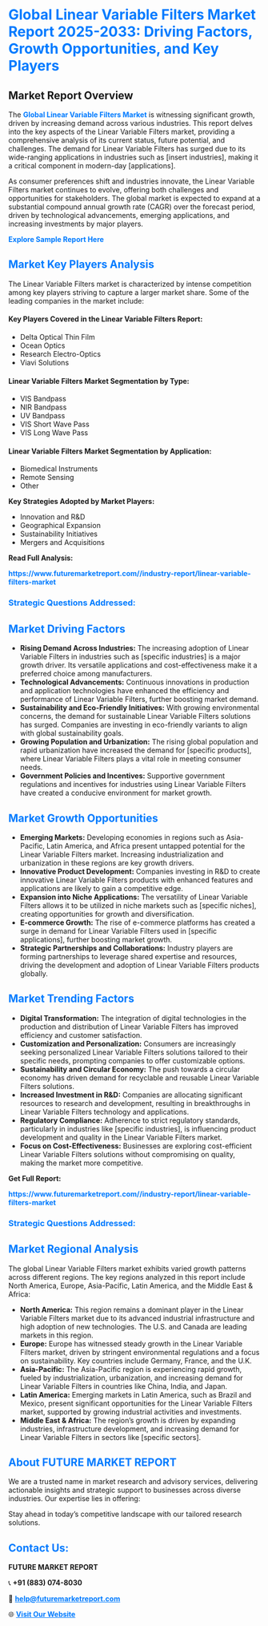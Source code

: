 <h1 style="color: #007BFF;">Global Linear Variable Filters Market Report 2025-2033: Driving Factors, Growth Opportunities, and Key Players</h1>

<section id="overview">
<h2>Market Report Overview</h2>
<p>The <a href="https://www.futuremarketreport.com//industry-report/linear-variable-filters-market" style="color: #007BFF; text-decoration: none;"><strong>Global Linear Variable Filters Market</strong></a> is witnessing significant growth, driven by increasing demand across various industries. This report delves into the key aspects of the Linear Variable Filters market, providing a comprehensive analysis of its current status, future potential, and challenges. The demand for Linear Variable Filters has surged due to its wide-ranging applications in industries such as [insert industries], making it a critical component in modern-day [applications].</p>
<p>As consumer preferences shift and industries innovate, the Linear Variable Filters market continues to evolve, offering both challenges and opportunities for stakeholders. The global market is expected to expand at a substantial compound annual growth rate (CAGR) over the forecast period, driven by technological advancements, emerging applications, and increasing investments by major players.</p>
</section>

<section id="overview">
<p><a href="https://www.futuremarketreport.com//request-sample/reportId=87664" style="color: #007BFF; text-decoration: none;"><strong>Explore Sample Report Here</strong></a></p>
</section>

<section id="key-players">
<h2 style="color: #007BFF;">Market Key Players Analysis</h2>
<p>The Linear Variable Filters market is characterized by intense competition among key players striving to capture a larger market share. Some of the leading companies in the market include:</p>
<h4>Key Players Covered in the Linear Variable Filters Report:</h4>
<ul><li>Delta Optical Thin Film</li><li>Ocean Optics</li><li>Research Electro-Optics</li><li>Viavi Solutions</li></ul>
<h4>Linear Variable Filters Market Segmentation by Type:</h4>
<ul><li>VIS Bandpass</li><li>NIR Bandpass</li><li>UV Bandpass</li><li>VIS Short Wave Pass</li><li>VIS Long Wave Pass</li></ul>

<h4>Linear Variable Filters Market Segmentation by Application:</h4>
<ul><li>Biomedical Instruments</li><li>Remote Sensing</li><li>Other</li></ul>
<p><strong>Key Strategies Adopted by Market Players:</strong></p>
<ul>
<li>Innovation and R&D</li>
<li>Geographical Expansion</li>
<li>Sustainability Initiatives</li>
<li>Mergers and Acquisitions</li>
</ul>
</section>

<section>
<p><strong>Read Full Analysis: </strong></p><a href="https://www.futuremarketreport.com//industry-report/linear-variable-filters-market" style="color: #007BFF; text-decoration: none;"><strong>https://www.futuremarketreport.com//industry-report/linear-variable-filters-market</strong></a>
<h3 style="color: #007BFF;">Strategic Questions Addressed:</h3>
</section>

<section id="driving-factors">
<h2 style="color: #007BFF;">Market Driving Factors</h2>
<ul>
<li><strong>Rising Demand Across Industries:</strong> The increasing adoption of Linear Variable Filters in industries such as [specific industries] is a major growth driver. Its versatile applications and cost-effectiveness make it a preferred choice among manufacturers.</li>
<li><strong>Technological Advancements:</strong> Continuous innovations in production and application technologies have enhanced the efficiency and performance of Linear Variable Filters, further boosting market demand.</li>
<li><strong>Sustainability and Eco-Friendly Initiatives:</strong> With growing environmental concerns, the demand for sustainable Linear Variable Filters solutions has surged. Companies are investing in eco-friendly variants to align with global sustainability goals.</li>
<li><strong>Growing Population and Urbanization:</strong> The rising global population and rapid urbanization have increased the demand for [specific products], where Linear Variable Filters plays a vital role in meeting consumer needs.</li>
<li><strong>Government Policies and Incentives:</strong> Supportive government regulations and incentives for industries using Linear Variable Filters have created a conducive environment for market growth.</li>
</ul>
</section>

<section id="growth-opportunities">
<h2 style="color: #007BFF;">Market Growth Opportunities</h2>
<ul>
<li><strong>Emerging Markets:</strong> Developing economies in regions such as Asia-Pacific, Latin America, and Africa present untapped potential for the Linear Variable Filters market. Increasing industrialization and urbanization in these regions are key growth drivers.</li>
<li><strong>Innovative Product Development:</strong> Companies investing in R&D to create innovative Linear Variable Filters products with enhanced features and applications are likely to gain a competitive edge.</li>
<li><strong>Expansion into Niche Applications:</strong> The versatility of Linear Variable Filters allows it to be utilized in niche markets such as [specific niches], creating opportunities for growth and diversification.</li>
<li><strong>E-commerce Growth:</strong> The rise of e-commerce platforms has created a surge in demand for Linear Variable Filters used in [specific applications], further boosting market growth.</li>
<li><strong>Strategic Partnerships and Collaborations:</strong> Industry players are forming partnerships to leverage shared expertise and resources, driving the development and adoption of Linear Variable Filters products globally.</li>
</ul>
</section>

<section id="trending-factors">
<h2 style="color: #007BFF;">Market Trending Factors</h2>
<ul>
<li><strong>Digital Transformation:</strong> The integration of digital technologies in the production and distribution of Linear Variable Filters has improved efficiency and customer satisfaction.</li>
<li><strong>Customization and Personalization:</strong> Consumers are increasingly seeking personalized Linear Variable Filters solutions tailored to their specific needs, prompting companies to offer customizable options.</li>
<li><strong>Sustainability and Circular Economy:</strong> The push towards a circular economy has driven demand for recyclable and reusable Linear Variable Filters solutions.</li>
<li><strong>Increased Investment in R&D:</strong> Companies are allocating significant resources to research and development, resulting in breakthroughs in Linear Variable Filters technology and applications.</li>
<li><strong>Regulatory Compliance:</strong> Adherence to strict regulatory standards, particularly in industries like [specific industries], is influencing product development and quality in the Linear Variable Filters market.</li>
<li><strong>Focus on Cost-Effectiveness:</strong> Businesses are exploring cost-efficient Linear Variable Filters solutions without compromising on quality, making the market more competitive.</li>
</ul>
</section>

<section>
<p><strong>Get Full Report: </strong></p><a href="https://www.futuremarketreport.com//industry-report/linear-variable-filters-market" style="color: #007BFF; text-decoration: none;"><strong>https://www.futuremarketreport.com//industry-report/linear-variable-filters-market</strong></a>
<h3 style="color: #007BFF;">Strategic Questions Addressed:</h3>
</section>


<section id="regional-analysis">
<h2 style="color: #007BFF;">Market Regional Analysis</h2>
<p>The global Linear Variable Filters market exhibits varied growth patterns across different regions. The key regions analyzed in this report include North America, Europe, Asia-Pacific, Latin America, and the Middle East & Africa:</p>
<ul>
<li><strong>North America:</strong> This region remains a dominant player in the Linear Variable Filters market due to its advanced industrial infrastructure and high adoption of new technologies. The U.S. and Canada are leading markets in this region.</li>
<li><strong>Europe:</strong> Europe has witnessed steady growth in the Linear Variable Filters market, driven by stringent environmental regulations and a focus on sustainability. Key countries include Germany, France, and the U.K.</li>
<li><strong>Asia-Pacific:</strong> The Asia-Pacific region is experiencing rapid growth, fueled by industrialization, urbanization, and increasing demand for Linear Variable Filters in countries like China, India, and Japan.</li>
<li><strong>Latin America:</strong> Emerging markets in Latin America, such as Brazil and Mexico, present significant opportunities for the Linear Variable Filters market, supported by growing industrial activities and investments.</li>
<li><strong>Middle East & Africa:</strong> The region’s growth is driven by expanding industries, infrastructure development, and increasing demand for Linear Variable Filters in sectors like [specific sectors].</li>
</ul>
</section>

<footer>
<h2 style="color: #007BFF;">About FUTURE MARKET REPORT</h2>
<p>We are a trusted name in market research and advisory services, delivering actionable insights and strategic support to businesses across diverse industries. Our expertise lies in offering:</p>

<p>Stay ahead in today’s competitive landscape with our tailored research solutions.</p>

<h2 style="color: #007BFF;">Contact Us:</h2>
<p><strong>FUTURE MARKET REPORT</strong></p>
<p>📞 <strong>+91 (883) 074-8030</strong></p>
<p>📧 <strong><a href="mailto:help@futuremarketreport.com" style="color: #007BFF;">help@futuremarketreport.com</a></strong></p>
<p>🌐 <strong><a href="https://www.futuremarketreport.com/" style="color: #007BFF;">Visit Our Website</a></strong></p>
</footer>